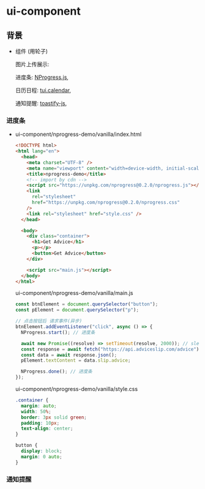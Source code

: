 # ui-component

## 背景

- 组件 (用轮子)

  图片上传展示: 

  进度条: [NProgress.js](https://ricostacruz.com/nprogress/), 

  日历日程: [tui.calendar](https://github.com/nhn/tui.calendar), 

  通知提醒: [toastify-js](https://apvarun.github.io/toastify-js/), 

  



### 进度条

- ui-component/nprogress-demo/vanilla/index.html

  ```html
  <!DOCTYPE html>
  <html lang="en">
    <head>
      <meta charset="UTF-8" />
      <meta name="viewport" content="width=device-width, initial-scale=1.0" />
      <title>nprogress-demo</title>
      <!-- import by cdn -->
      <script src="https://unpkg.com/nprogress@0.2.0/nprogress.js"></script>
      <link
        rel="stylesheet"
        href="https://unpkg.com/nprogress@0.2.0/nprogress.css"
      />
      <link rel="stylesheet" href="style.css" />
    </head>
  
    <body>
      <div class="container">
        <h1>Get Advice</h1>
        <p></p>
        <button>Get Advice</button>
      </div>
  
      <script src="main.js"></script>
    </body>
  </html>
  
  ```

  ui-component/nprogress-demo/vanilla/main.js

  ```js
  const btnElement = document.querySelector("button");
  const pElement = document.querySelector("p");
  
  // 点击按钮后 请求事件(异步)
  btnElement.addEventListener("click", async () => {
    NProgress.start(); // 进度条
  
    await new Promise((resolve) => setTimeout(resolve, 2000)); // sleep
    const response = await fetch("https://api.adviceslip.com/advice");
    const data = await response.json();
    pElement.textContent = data.slip.advice;
  
    NProgress.done(); // 进度条
  });
  
  ```

  ui-component/nprogress-demo/vanilla/style.css

  ```css
  .container {
    margin: auto;
    width: 50%;
    border: 3px solid green;
    padding: 10px;
    text-align: center;
  }
  
  button {
    display: block;
    margin: 0 auto;
  }
  
  ```

  



### 通知提醒



















































